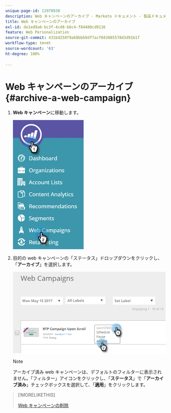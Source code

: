 ```yaml
---
unique-page-id: 12978938
description: Web キャンペーンのアーカイブ - Marketo ドキュメント - 製品ドキュメント
title: Web キャンペーンのアーカイブ
exl-id: de1ed9a6-bc3f-4cd8-b6c4-f84480cd9116
feature: Web Personalization
source-git-commit: 431bd258f9a68bbb9df7acf043085578d3d91b1f
workflow-type: tm+mt
source-wordcount: '63'
ht-degree: 100%

---
```


# Web キャンペーンのアーカイブ {#archive-a-web-campaign}

1. **Web キャンペーン**&#x200B;に移動します。

   ![](assets/one.jpg)

1. 目的の web キャンペーンの「ステータス」ドロップダウンをクリックし、「**アーカイブ**」を選択します。

   ![](assets/two-3.png)

   >[!NOTE]
   >
   >アーカイブ済み web キャンペーンは、デフォルトのフィルターに表示されません。「フィルター」アイコンをクリックし、「**ステータス**」で「**アーカイブ済み**」チェックボックスを選択して、「**適用**」をクリックします。

>[!MORELIKETHIS]
>
>[Web キャンペーンの削除](/help/marketo/product-docs/web-personalization/working-with-web-campaigns/delete-a-web-campaign.md)
